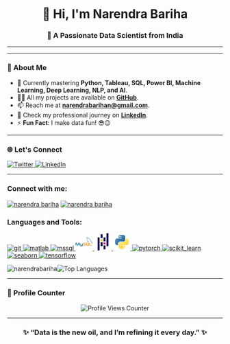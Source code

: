 <h1 align="center">👋 Hi, I'm Narendra Bariha</h1>
<h3 align="center">🚀 A Passionate Data Scientist from India</h3>

---


---

### 🌟 About Me
- 🌱 Currently mastering **Python, Tableau, SQL, Power BI, Machine Learning, Deep Learning, NLP, and AI**.
- 👨‍💻 All my projects are available on [**GitHub**](https://github.com/narendrabariha).
- 📫 Reach me at **narendrabarihan@gmail.com**.
- 📄 Check my professional journey on [**LinkedIn**](https://www.linkedin.com/in/narendra-bariha/).
- ⚡ **Fun Fact**: I make data fun! 😎😉  

---

### 🌐 Let's Connect  
<p align="left">
  <a href="https://twitter.com/narendra_bariha" target="_blank">
    <img src="https://img.shields.io/twitter/follow/narendra_bariha?logo=twitter&style=for-the-badge" alt="Twitter" />
  </a>
  <a href="https://www.linkedin.com/in/narendra-bariha/" target="_blank">
    <img src="https://img.shields.io/badge/-LinkedIn-blue?style=for-the-badge&logo=linkedin" alt="LinkedIn" />
  </a>
</p>

---

<h3 align="left">Connect with me:</h3>
<p align="left">
<a href="https://twitter.com/narendra bariha" target="blank"><img align="center" src="https://raw.githubusercontent.com/rahuldkjain/github-profile-readme-generator/master/src/images/icons/Social/twitter.svg" alt="narendra bariha" height="30" width="40" /></a>
<a href="https://www.linkedin.com/in/narendra-bariha/" target="blank"><img align="center" src="https://raw.githubusercontent.com/rahuldkjain/github-profile-readme-generator/master/src/images/icons/Social/linked-in-alt.svg" alt="narendra bariha" height="30" width="40" /></a>
</p>

<h3 align="left">Languages and Tools:</h3>
<p align="left"> <a href="https://git-scm.com/" target="_blank" rel="noreferrer"> <img src="https://www.vectorlogo.zone/logos/git-scm/git-scm-icon.svg" alt="git" width="40" height="40"/> </a> <a href="https://www.mathworks.com/" target="_blank" rel="noreferrer"> <img src="https://upload.wikimedia.org/wikipedia/commons/2/21/Matlab_Logo.png" alt="matlab" width="40" height="40"/> </a> <a href="https://www.microsoft.com/en-us/sql-server" target="_blank" rel="noreferrer"> <img src="https://www.svgrepo.com/show/303229/microsoft-sql-server-logo.svg" alt="mssql" width="40" height="40"/> </a> <a href="https://www.mysql.com/" target="_blank" rel="noreferrer"> <img src="https://raw.githubusercontent.com/devicons/devicon/master/icons/mysql/mysql-original-wordmark.svg" alt="mysql" width="40" height="40"/> </a> <a href="https://pandas.pydata.org/" target="_blank" rel="noreferrer"> <img src="https://raw.githubusercontent.com/devicons/devicon/2ae2a900d2f041da66e950e4d48052658d850630/icons/pandas/pandas-original.svg" alt="pandas" width="40" height="40"/> </a> <a href="https://www.python.org" target="_blank" rel="noreferrer"> <img src="https://raw.githubusercontent.com/devicons/devicon/master/icons/python/python-original.svg" alt="python" width="40" height="40"/> </a> <a href="https://pytorch.org/" target="_blank" rel="noreferrer"> <img src="https://www.vectorlogo.zone/logos/pytorch/pytorch-icon.svg" alt="pytorch" width="40" height="40"/> </a> <a href="https://scikit-learn.org/" target="_blank" rel="noreferrer"> <img src="https://upload.wikimedia.org/wikipedia/commons/0/05/Scikit_learn_logo_small.svg" alt="scikit_learn" width="40" height="40"/> </a> <a href="https://seaborn.pydata.org/" target="_blank" rel="noreferrer"> <img src="https://seaborn.pydata.org/_images/logo-mark-lightbg.svg" alt="seaborn" width="40" height="40"/> </a> <a href="https://www.tensorflow.org" target="_blank" rel="noreferrer"> <img src="https://www.vectorlogo.zone/logos/tensorflow/tensorflow-icon.svg" alt="tensorflow" width="40" height="40"/> </a> </p>

<p><img align="left" src="https://github-readme-stats.vercel.app/api/top-langs?username=narendrabariha&show_icons=true&locale=en&layout=compact" alt="narendrabariha" /></p>
 <img src="https://github-readme-stats.vercel.app/api/top-langs/?username=narendrabariha&theme=radical" alt="Top Languages"/>

</div>

---

### 🎉 Profile Counter
<p align="center">
  <img src="https://profile-counter.glitch.me/{narendrabariha}/count.svg" alt="Profile Views Counter" />
</p>

---

<div align="center">
  <h3>✨ “Data is the new oil, and I’m refining it every day.” ✨</h3>
</div>
